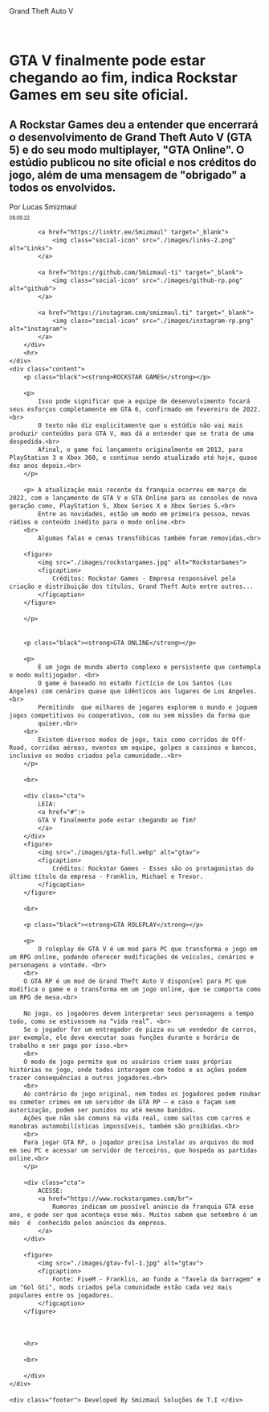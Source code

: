 <!DOCTYPE html>
<html lang="pt">
<meta charset="UTF-8">
<meta http-equiv="X-UA-Compatible" content="IE=edge">
<meta name="viewport" content="width=device-width, initial-scale=1.0">

<head>
    <link rel="icon" href="./images/rockstar-l.png" type="image/png">
    <title>Grand Theft Auto V</title>
    <link rel="stylesheet" type="text/css" href="./style.css">
    <link rel="preconnect" href="https://fonts.googleapis.com">
    <link rel="preconnect" href="https://fonts.gstatic.com" crossorigin>
    <link href="https://fonts.googleapis.com/css2?family=Oswald:wght@300;400;500;600;700&display=swap" rel="stylesheet">

</head>

<body>
    <div class="top-bar"> Grand Theft Auto V </div>
</body>
<br>
<br>

<div class="container">
    <div class="header">
        <h1 class="headline">
            GTA V finalmente pode estar chegando ao fim, indica Rockstar Games em seu site oficial.
        </h1>
        <h2 class="subtitle">
            A Rockstar Games deu a entender que encerrará o desenvolvimento de Grand Theft Auto V (GTA 5) e do seu modo multiplayer, "GTA Online". O estúdio publicou no site oficial e nos créditos do jogo, além de uma mensagem de "obrigado" a todos os envolvidos.<br>
        </h2>
        <div class="author"> Por Lucas Smizmaul </div>
        <small>
            <sub>
                08.09.22 
            </sub>
        </small>
        <div class="social-icons">

            <a href="https://linktr.ee/Smizmaul" target="_blank">
                <img class="social-icon" src="./images/links-2.png" alt="Links">
            </a> 
        
            <a href="https://github.com/Smizmaul-ti" target="_blank">
                <img class="social-icon" src="./images/github-rp.png" alt="github">
            </a>

            <a href="https://instagram.com/smizmaul.ti" target="_blank">
                <img class="social-icon" src="./images/instagram-rp.png" alt="instagram">
            </a>
        </div>
        <hr>
    </div>        
    <div class="content">
        <p class="black"><strong>ROCKSTAR GAMES</strong></p> 
        
        <p>
            Isso pode significar que a equipe de desenvolvimento focará seus esforços completamente em GTA 6, confirmado em fevereiro de 2022.<br>             
            O texto não diz explicitamente que o estúdio não vai mais produzir conteúdos para GTA V, mas dá a entender que se trata de uma despedida.<br> 
            Afinal, o game foi lançamento originalmente em 2013, para PlayStation 3 e Xbox 360, e continua sendo atualizado até hoje, quase dez anos depois.<br>
        </p>
         
        <p> A atualização mais recente da franquia ocorreu em março de 2022, com o lançamento de GTA V e GTA Online para os consoles de nova geração como, PlayStation 5, Xbox Series X e Xbox Series S.<br>
            Entre as novidades, estão um modo em primeira pessoa, novas rádios e conteúdo inédito para o modo online.<br>
        <br>    
            Algumas falas e cenas transfóbicas também foram removidas.<br>
        
        <figure>
            <img src="./images/rockstargames.jpg" alt="RockstarGames">
            <figcaption>
                Créditos: Rockstar Games - Empresa responsável pela criação e distribuição dos títulos, Grand Theft Auto entre outros... 
            </figcaption>
        </figure>           

        </p>


        <p class="black"><strong>GTA ONLINE</strong></p> 
        
        <p>
            É um jogo de mundo aberto complexo e persistente que contempla o modo multijogador. <br>
            O game é baseado no estado fictício de Los Santos (Los Angeles) com cenários quase que idênticos aos lugares de Los Angeles.<br> 
            Permitindo  que milhares de jogares explorem o mundo e joguem jogos competitivos ou cooperativos, com ou sem missões da forma que
            quiser.<br>
        <br>    
            Existem diversos modos de jogo, tais como corridas de Off-Road, corridas aéreas, eventos em equipe, golpes a cassinos e bancos, inclusive os modos criados pela comunidade..<br>
        </p>

        <br>

        <div class="cta">
            LEIA:
            <a href="#":>
            GTA V finalmente pode estar chegando ao fim?
            </a>
        </div>
        <figure>
            <img src="./images/gta-full.webp" alt="gtav">
            <figcaption>
                Créditos: Rockstar Games - Esses são os protagonistas do último título da empresa - Franklin, Michael e Trevor. 
            </figcaption>
        </figure>              
        
        <br>
    
        <p class="black"><strong>GTA ROLEPLAY</strong></p> 
        
        <p>
            O roleplay de GTA V é um mod para PC que transforma o jogo em um RPG online, podendo oferecer modificações de veículos, cenários e personagens a vontade. <br>
        <br>    
        O GTA RP é um mod de Grand Theft Auto V disponível para PC que modifica o game e o transforma em um jogo online, que se comporta como um RPG de mesa.<br>
        
        No jogo, os jogadores devem interpretar seus personagens o tempo todo, como se estivessem na “vida real”. <br>
        Se o jogador for um entregador de pizza ou um vendedor de carros, por exemplo, ele deve executar suas funções durante o horário de trabalho e ser pago por isso.<br>
        <br>
        O modo de jogo permite que os usuários criem suas próprias histórias no jogo, onde todos interagem com todos e as ações podem trazer consequências a outros jogadores.<br>
        <br>
        Ao contrário do jogo original, nem todos os jogadores podem roubar ou cometer crimes em um servidor de GTA RP – e caso o façam sem autorização, podem ser punidos ou até mesmo banidos. 
        Ações que não são comuns na vida real, como saltos com carros e manobras automobilísticas impossíveis, também são proibidas.<br>
        <br>
        Para jogar GTA RP, o jogador precisa instalar os arquivos do mod em seu PC e acessar um servidor de terceiros, que hospeda as partidas online.<br>
        </p>
        
        <div class="cta">
            ACESSE:
            <a href="https://www.rockstargames.com/br">
                Rumores indicam um possível anúncio da franquia GTA esse ano, e pode ser que aconteça esse mês. Muitos sabem que setembro é um mês  é  conhecido pelos anúncios da empresa.
            </a>
        </div>        
        
        <figure>
            <img src="./images/gtav-fvl-1.jpg" alt="gtav">
            <figcaption>
                Fonte: FiveM - Franklin, ao fundo a "favela da barragem" e um "Gol Gti", mods criados pela comunidade estão cada vez mais populares entre os jogadores.
            </figcaption>
        </figure> 
        
        
        
        <hr>        
        
        <br>

        </div>
    </div>

    <div class="footer"> Developed By Smizmaul Soluções de T.I </div>

</body>
    
</html>
